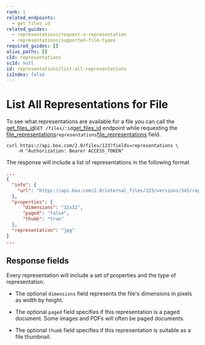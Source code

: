 ```yaml
---
rank: 1
related_endpoints:
  - get_files_id
related_guides:
  - representations/request-a-representation
  - representations/supported-file-types
required_guides: []
alias_paths: []
cId: representations
scId: null
id: representations/list-all-representations
isIndex: false
---
```

# List All Representations for File

To see what representations are available for a file you can call the
[get_files_id][get_files_id]`GET /files/:id`[get_files_id][get_files_id] endpoint while requesting the
[file_representations][file_representations]`representations`[file_representations][file_representations] field.

```curl
curl https://api.box.com/2.0/files/123?fields=representations \
    -H "Authorization: Bearer ACCESS_TOKEN"
```

The response will include a list of representations in the following format

<!-- markdownlint-disable line-length -->

```json
...
{
  "info": {
    "url": "https://api.box.com/2.0/internal_files/123/versions/345/representations/jpg_thumb_32x32"
  },
  "properties": {
      "dimensions": "32x32",
      "paged": "false",
      "thumb": "true"
  },
  "representation": "jpg"
}
...
```

<!-- markdownlint-enable line-length -->

## Response fields

Every representation will include a set of properties and the type of
representation.

* The optional `dimensions` field represents the file's dimensions in
  pixels as width by height.

* The optional `paged` field specifies if this representation is a paged
  document. Some images and PDFs will often be paged documents.

* The optional `thumb` field specifies if this representation is suitable
  as a file thumbnail.

[get_files_id]: endpoint://get-files-id

[file_representations]: resource://file#param-representations
